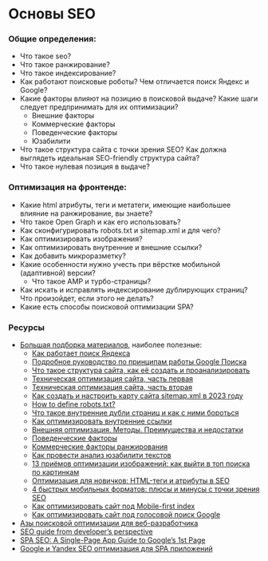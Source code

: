 # Основы SEO

### Общие определения:
  * Что такое seo?
  * Что такое ранжирование? 
  * Что такое индексирование?
  * Как работают поисковые роботы? Чем отличается поиск Яндекс и Google?
  * Какие факторы влияют на позицию в поисковой выдаче? Какие шаги следует предпринимать для их оптимизации?
    * Внешние факторы
    * Коммерческие факторы
    * Поведенческие факторы
    * Юзабилити
  * Что такое структура сайта с точки зрения SEO? Как должна выглядеть идеальная SEO-friendly структура сайта?
  * Что такое нулевая позиция в выдаче?

### Оптимизация на фронтенде:
  * Какие html атрибуты, теги и метатеги, имеющие наибольшее влияние на ранжирование, вы знаете? 
  * Что такое Open Graph и как его использовать?
  * Как сконфигурировать robots.txt и sitemap.xml и для чего? 
  * Как оптимизировать изображения?
  * Как оптимизировать внутренние и внешние ссылки?
  * Как добавить микроразметку?
  * Какие особенности нужно учесть при вёрстке мобильной (адаптивной) версии?
    * Что такое AMP и турбо-страницы?
  * Как искать и исправлять индексирование дублирующих страниц? Что произойдет, если этого не делать? 
  * Какие есть способы поисковой оптимизации SPA? 

### Ресурсы

* [Большая подборка материалов](https://habr.com/ru/articles/469139/), наиболее полезные:
  * [Как работает поиск Яндекса](https://yandex.ru/support/webmaster/yandex-indexing/site-indexing.html)
  * [Подробное руководство по принципам работы Google Поиска](https://developers.google.com/search/docs/fundamentals/how-search-works?hl=ru&visit_id=638608767731277346-2134489696&rd=1)
  * [Что такое структура сайта, как её создать и проанализировать](https://netpeaksoftware.com/ru/blog/site-structure-how-to-build-and-analyze-it)
  * [Техническая оптимизация сайта, часть первая](https://vc.ru/seo/82301-tehnicheskaya-optimizaciya-saita-chast-pervaya)
  * [Техническая оптимизация сайта, часть вторая](https://vc.ru/seo/83683-tehnicheskaya-optimizaciya-saita-chast-vtoraya)
  * [Как создать и настроить карту сайта sitemap.xml в 2023 году](https://texterra.ru/blog/kak-sozdat-i-nastroit-kartu-sayta-sitemap-xml.html)
  * [How to define robots.txt?](https://serpstat.com/blog/what-is-robotstxt-and-how-to-set-it-up-correctly/)
  * [Что такое внутренние дубли страниц и как с ними бороться](https://netpeak.net/ru/blog/chto-takoye-vnutrenniye-dubli-stranits-i-kak-s-nimi-borot-sya/)
  * [Как оптимизировать внутренние ссылки](https://serpstat.com/ru/blog/kak-optimizirovat-vnutrennie-ssylki/)
  * [Внешняя оптимизация. Методы. Преимущества и недостатки](https://semantica.in/blog/vneshnyaya-optimizacziya-metody-preimushhestva-i-nedostatki.html)
  * [Поведенческие факторы](https://blog.ingate.ru/seo-wikipedia/povedencheskie-faktory/)
  * [Коммерческие факторы ранжирования](https://webmaster-seo.ru/seo/kommercheskie-faktory-ranzhirovaniya/)
  * [Как провести анализ юзабилити текстов](https://serpstat.com/ru/blog/kak-provesti-analiz-juzabiliti-tekstov/)
  * [13 приёмов оптимизации изображений: как выйти в топ поиска по картинкам](https://vc.ru/seo/74892-13-priemov-optimizacii-izobrazhenii-kak-vyiti-v-top-poiska-po-kartinkam)
  * [Оптимизация для новичков: HTML-теги и атрибуты в SEO](https://netpeak.net/ru/blog/optimizatsiya-dlya-novichkov-html-tegi-i-atributy-v-seo/)
  * [4 быстрых мобильных форматов: плюсы и минусы с точки зрения SEO](https://netpeaksoftware.com/ru/blog/5-quick-mobile-formats-pros-and-cons-from-an-seo-perspective)
  * [Как оптимизировать сайт под Mobile-first index](https://netpeaksoftware.com/ru/blog/how-to-optimize-website-for-mobile-first-index)
  * [Как оптимизировать сайт под голосовой поиск Google](https://netpeaksoftware.com/ru/blog/how-to-optimize-website-for-google-voice-search)
* [Азы поисковой оптимизации для веб-разработчика](https://habr.com/ru/companies/selectel/articles/794146/)
* [SEO guide from developer’s perspective](https://medium.com/codeart-mk/seo-guide-from-developers-perspective-a142496b8cf8)
* [SPA SEO: A Single-Page App Guide to Google’s 1st Page](https://snipcart.com/blog/spa-seo)
* [Google и Yandex SEO оптимизация для SPA приложений](https://habr.com/ru/articles/778236/)
